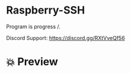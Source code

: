 # Raspberry-SSH
Program is progress /.

Discord Support: https://discord.gg/RXtVveQf56

# 💥 Preview
